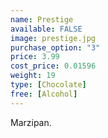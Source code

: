 ```yaml
---
name: Prestige
available: FALSE
image: prestige.jpg
purchase_option: "3"
price: 3.99
cost_price: 0.01596
weight: 19
type: [Chocolate]
free: [Alcohol]
---
```

Marzipan.